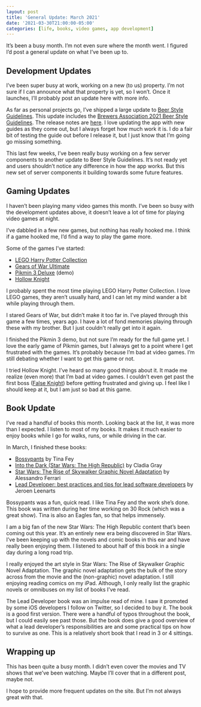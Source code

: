 ```yaml
---
layout: post
title: 'General Update: March 2021'
date: '2021-03-30T21:00:00-05:00'
categories: [life, books, video games, app development]
---
```



It’s been a busy month. I’m not even sure where the month went. I figured I’d post a general update on what I’ve been up to. 

## Development Updates
I’ve been super busy at work, working on a new (to us) property. I’m not sure if I can announce what that property is yet, so I won’t. Once it launches, I’ll probably post an update here with more info. 

As far as personal projects go, I’ve shipped a large update to [Beer Style Guidelines](https://www.beerstyleguidelines.app). This update includes the [Brewers Association 2021 Beer Style Guidelines](https://www.brewersassociation.org/edu/brewers-association-beer-style-guidelines/). The release notes are [here](https://www.beerstyleguidelines.app/release-notes/2021.3.txt). I love updating the app with new guides as they come out, but I always forget how much work it is. I do a fair bit of testing the guide out before I release it, but I just know that I’m going go missing something. 

This last few weeks, I’ve been really busy working on a few server components to another update to Beer Style Guidelines. It’s not ready yet and users shouldn’t notice any difference in how the app works. But this new set of server components it building towards some future features.

## Gaming Updates
I haven’t been playing many video games this month. I’ve been so busy with the development updates above, it doesn’t leave a lot of time for playing video games at night. 

I’ve dabbled in a few new games, but nothing has really hooked me. I think if a game hooked me, I’d find a way to play the game more. 

Some of the games I’ve started: 
 
- [LEGO Harry Potter Collection](https://www.nintendo.com/games/detail/lego-harry-potter-collection-switch/)
- [Gears of War Ultimate](https://www.microsoft.com/en-us/p/gears-of-war-ultimate-edition/bqt21vxfs52f)
- [Pikmin 3 Deluxe](https://www.nintendo.com/games/detail/pikmin-3-deluxe-switch/) (demo)
- [Hollow Knight](https://www.nintendo.com/games/detail/hollow-knight-switch/)

I probably spent the most time playing LEGO Harry Potter Collection. I love LEGO games, they aren’t usually hard, and I can let my mind wander a bit while playing through them. 

I stared Gears of War, but didn’t make it too far in. I’ve played through this game a few times, years ago. I have a lot of fond memories playing through these with my brother. But I just couldn't really get into it again. 

I finished the Pikmin 3 demo, but not sure I’m ready for the full game yet. I love the early game of Pikmin games, but I always get to a point where I get frustrated with the games. It’s probably because I’m bad at video games. I’m still debating whether I want to get this game or not. 

I tried Hollow Knight. I’ve heard so many good things about it. It made me realize (even more) that I’m bad at video games. I couldn’t even get past the first boss ([False Knight](https://hollowknightwiki.com/false-knight/)) before getting frustrated and giving up. I feel like I should keep at it, but I am just so bad at this game. 

## Book Update

I’ve read a handful of books this month. Looking back at the list, it was more than I expected. I listen to most of my books. It makes it much easier to enjoy books while I go for walks, runs, or while driving in the car. 

In March, I finished these books:

- [Bossypants](https://en.wikipedia.org/wiki/Bossypants) by Tina Fey
- [Into the Dark (Star Wars: The High Republic)](https://books.disney.com/book/into-the-dark/) by Cladia Gray
- [Star Wars: The Rise of Skywalker Graphic Novel Adaptation](https://www.penguinrandomhouse.com/books/625412/star-wars-the-rise-of-skywalker-graphic-novel-adaptation-by-alessandro-ferrari/) by Alessandro Ferrari
- [Lead Developer: best practices and tips for lead software developers](https://gumroad.com/l/leaddeveloper) by Jeroen Leenarts

Bossypants was a fun, quick read. I like Tina Fey and the work she’s done. This book was written during her time working on 30 Rock (which was a great show). Tina is also an Eagles fan, so that helps immensely. 

I am a big fan of the new Star Wars: The High Republic content that’s been coming out this year. It’s an entirely new era being discovered in Star Wars. I’ve been keeping up with the novels and comic books in this ear and have really been enjoying them. I listened to about half of this book in a single day during a long road trip. 

I really enjoyed the art style in Star Wars: The Rise of Skywalker Graphic Novel Adaptation. The graphic novel adaptation gets the bulk of the story across from the movie and the (non-graphic) novel adaptation. I still enjoying reading comics on my iPad. Although, I only really list the graphic novels or omnibuses on my list of books I’ve read. 

The Lead Developer book was an impulse read of mine. I saw it promoted by some iOS developers I follow on Twitter, so I decided to buy it. The book is a good first version. There were a handful of typos throughout the book, but I could easily see past those. But the book does give a good overview of what a lead developer’s responsibilities are and some practical tips on how to survive as one. This is a relatively short book that I read in 3 or 4 sittings. 

## Wrapping up

This has been quite a busy month. I didn’t even cover the movies and TV shows that we’ve been watching. Maybe I’ll cover that in a different post, maybe not.

I hope to provide more frequent updates on the site. But I’m not always great with that. 